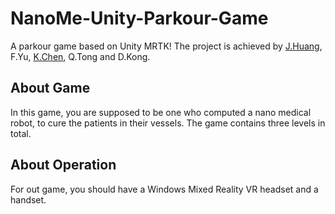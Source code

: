 # NanoMe-Unity-Parkour-Game

A parkour game based on Unity MRTK! The project is achieved by [J.Huang](https://github.com/XSiling), F.Yu, [K.Chen](https://github.com/18221826021), Q.Tong and D.Kong.

## About Game

In this game, you are supposed to be one who computed a nano medical robot, to cure the patients in their vessels. The game contains three levels in total.

## About Operation

For out game, you should have a Windows Mixed Reality VR headset and a handset.
